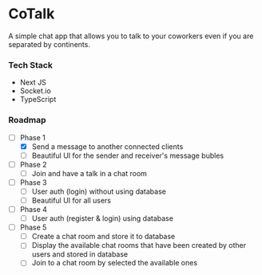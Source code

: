 # CoTalk
A simple chat app that allows you to talk to your coworkers even if you are separated by continents.

### Tech Stack
- Next JS
- Socket.io
- TypeScript

### Roadmap
- [ ] Phase 1
  - [x] Send a message to another connected clients
  - [ ] Beautiful UI for the sender and receiver's message bubles
- [ ] Phase 2
  - [ ] Join and have a talk in a chat room
- [ ] Phase 3
  - [ ] User auth (login) without using database
  - [ ] Beautiful UI for all users
- [ ] Phase 4
  - [ ] User auth (register & login) using database
- [ ] Phase 5
  - [ ] Create a chat room and store it to database
  - [ ] Display the available chat rooms that have been created by other users and stored in database
  - [ ] Join to a chat room by selected the available ones
